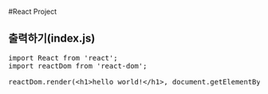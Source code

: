 #React Project

## 출력하기(index.js)
<pre>
import React from 'react';
import reactDom from 'react-dom';

reactDom.render(&lt;h1>hello world!&lt;/h1>, document.getElementById("root"));
</pre>